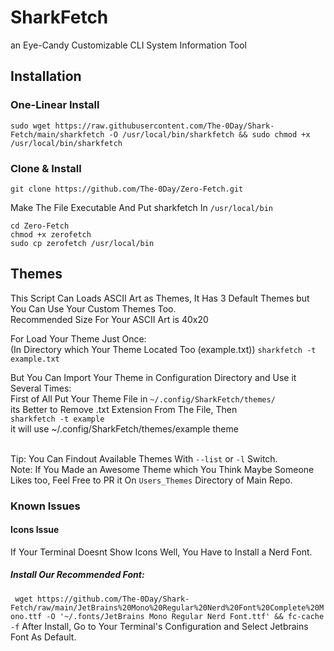 # SharkFetch
  an Eye-Candy Customizable CLI System Information Tool 

## Installation
### One-Linear Install
```
sudo wget https://raw.githubusercontent.com/The-0Day/Shark-Fetch/main/sharkfetch -O /usr/local/bin/sharkfetch && sudo chmod +x /usr/local/bin/sharkfetch
```
### Clone & Install
```
git clone https://github.com/The-0Day/Zero-Fetch.git
```

Make The File Executable And Put sharkfetch In ```/usr/local/bin```
```
cd Zero-Fetch
chmod +x zerofetch
sudo cp zerofetch /usr/local/bin
```


## Themes
This Script Can Loads ASCII Art as Themes, It Has 3 Default Themes but You Can Use Your Custom Themes Too.<br/>
Recommended Size For Your ASCII Art is 40x20

For Load Your Theme Just Once:<br/>(In Directory which Your Theme Located Too (example.txt))
  ```sharkfetch -t example.txt```

But You Can Import Your Theme in Configuration Directory and Use it Several Times: <br/>
First of All Put Your Theme File in ```~/.config/SharkFetch/themes/```<br/>
its Better to Remove .txt Extension From The File, Then<br/>
  ```sharkfetch -t example```<br>
      it will use ~/.config/SharkFetch/themes/example theme

<br/>Tip: You Can Findout Available Themes With ```--list``` or ```-l``` Switch.<br/>
Note: If You Made an Awesome Theme which You Think Maybe Someone Likes too, Feel Free to PR it On ```Users_Themes``` Directory of Main Repo.

### Known Issues
#### Icons Issue
If Your Terminal Doesnt Show Icons Well, You Have to Install a Nerd Font.<br/>
##### Install Our Recommended Font:
``` wget https://github.com/The-0Day/Shark-Fetch/raw/main/JetBrains%20Mono%20Regular%20Nerd%20Font%20Complete%20Mono.ttf -O '~/.fonts/JetBrains Mono Regular Nerd Font.ttf' && fc-cache -f```
After Install, Go to Your Terminal's Configuration and Select Jetbrains Font As Default.

     
  
